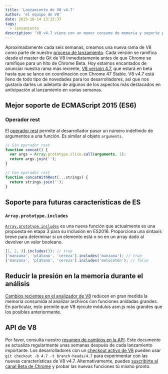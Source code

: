 ```yaml
---
title: 'Lanzamiento de V8 v4.7'
author: 'el equipo de V8'
date: 2015-10-14 13:33:37
tags:
  - lanzamiento
description: 'V8 v4.7 viene con un menor consumo de memoria y soporte para nuevas características de lenguaje ES2015.'
---
```

Aproximadamente cada seis semanas, creamos una nueva rama de V8 como parte de nuestro [proceso de lanzamiento](https://v8.dev/docs/release-process). Cada versión se ramifica desde el master de Git de V8 inmediatamente antes de que Chrome se ramifique para un hito de Chrome Beta. Hoy estamos encantados de anunciar nuestra rama más reciente, [V8 versión 4.7](https://chromium.googlesource.com/v8/v8.git/+log/branch-heads/4.7), que estará en beta hasta que se lance en coordinación con Chrome 47 Stable. V8 v4.7 está lleno de todo tipo de novedades para los desarrolladores, así que nos gustaría darles un adelanto de algunos de los aspectos más destacados en anticipación al lanzamiento en varias semanas.

<!--truncate-->
## Mejor soporte de ECMAScript 2015 (ES6)

### Operador rest

El [operador rest](https://developer.mozilla.org/en/docs/Web/JavaScript/Reference/Functions/rest_parameters) permite al desarrollador pasar un número indefinido de argumentos a una función. Es similar al objeto `arguments`.

```js
// Sin operador rest
function concat() {
  var args = Array.prototype.slice.call(arguments, 1);
  return args.join('');
}

// Con operador rest
function concatWithRest(...strings) {
  return strings.join('');
}
```

## Soporte para futuras características de ES

### `Array.prototype.includes`

[`Array.prototype.includes`](https://developer.mozilla.org/en-US/docs/Web/JavaScript/Reference/Global_Objects/Array/includes) es una nueva función que actualmente es una propuesta en etapa 3 para su inclusión en ES2016. Proporciona una sintaxis breve para determinar si un elemento está o no en un array dado al devolver un valor booleano.

```js
[1, 2, 3].includes(3); // true
['manzana', 'plátano', 'cereza'].includes('manzana'); // true
['manzana', 'plátano', 'cereza'].includes('melocotón'); // false
```

## Reducir la presión en la memoria durante el análisis

[Cambios recientes en el analizador de V8](https://code.google.com/p/v8/issues/detail?id=4392) reducen en gran medida la memoria consumida al analizar archivos con funciones anidadas grandes. En particular, esto permite que V8 ejecute módulos asm.js más grandes que los posibles anteriormente.

## API de V8

Por favor, consulta nuestro [resumen de cambios en la API](https://docs.google.com/document/d/1g8JFi8T_oAE_7uAri7Njtig7fKaPDfotU6huOa1alds/edit). Este documento se actualiza regularmente unas semanas después de cada lanzamiento importante. Los desarrolladores con un [checkout activo de V8](https://v8.dev/docs/source-code#using-git) pueden usar `git checkout -b 4.7 -t branch-heads/4.7` para experimentar con las nuevas características de V8 v4.7. Alternativamente, puedes [suscribirte al canal Beta de Chrome](https://www.google.com/chrome/browser/beta.html) y probar las nuevas funciones tú mismo pronto.
